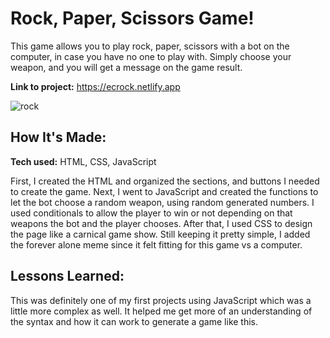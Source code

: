 # Rock, Paper, Scissors Game!

This game allows you to play rock, paper, scissors with a bot on the computer, in case you have no one to play with. Simply choose your weapon, and you will get a message on the game result. 

**Link to project:** https://ecrock.netlify.app

![rock](https://user-images.githubusercontent.com/102037717/165101535-5a599d3b-0781-4f46-b98b-94b131cb8ae9.png)

## How It's Made:

**Tech used:** HTML, CSS, JavaScript

First, I created the HTML and organized the sections, and buttons I needed to create the game. Next, I went to JavaScript and created the functions to let the bot choose a random weapon, using random generated numbers. I used conditionals to allow the player to win or not depending on that weapons the bot and the player chooses. After that, I used CSS to design the page like a carnical game show. Still keeping it pretty simple, I added the forever alone meme since it felt fitting for this game vs a computer.

## Lessons Learned:

This was definitely one of my first projects using JavaScript which was a little more complex as well. It helped me get more of an understanding of the syntax and how it can work to generate a game like this. 
